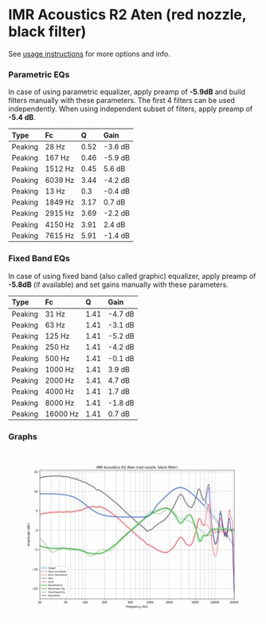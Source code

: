 # IMR Acoustics R2 Aten (red nozzle, black filter)
See [usage instructions](https://github.com/jaakkopasanen/AutoEq#usage) for more options and info.

### Parametric EQs
In case of using parametric equalizer, apply preamp of **-5.9dB** and build filters manually
with these parameters. The first 4 filters can be used independently.
When using independent subset of filters, apply preamp of **-5.4 dB**.

| Type    | Fc      |    Q | Gain    |
|:--------|:--------|:-----|:--------|
| Peaking | 28 Hz   | 0.52 | -3.6 dB |
| Peaking | 167 Hz  | 0.46 | -5.9 dB |
| Peaking | 1512 Hz | 0.45 | 5.6 dB  |
| Peaking | 6039 Hz | 3.44 | -4.2 dB |
| Peaking | 13 Hz   | 0.3  | -0.4 dB |
| Peaking | 1849 Hz | 3.17 | 0.7 dB  |
| Peaking | 2915 Hz | 3.69 | -2.2 dB |
| Peaking | 4150 Hz | 3.91 | 2.4 dB  |
| Peaking | 7615 Hz | 5.91 | -1.4 dB |

### Fixed Band EQs
In case of using fixed band (also called graphic) equalizer, apply preamp of **-5.8dB**
(if available) and set gains manually with these parameters.

| Type    | Fc       |    Q | Gain    |
|:--------|:---------|:-----|:--------|
| Peaking | 31 Hz    | 1.41 | -4.7 dB |
| Peaking | 63 Hz    | 1.41 | -3.1 dB |
| Peaking | 125 Hz   | 1.41 | -5.2 dB |
| Peaking | 250 Hz   | 1.41 | -4.2 dB |
| Peaking | 500 Hz   | 1.41 | -0.1 dB |
| Peaking | 1000 Hz  | 1.41 | 3.9 dB  |
| Peaking | 2000 Hz  | 1.41 | 4.7 dB  |
| Peaking | 4000 Hz  | 1.41 | 1.7 dB  |
| Peaking | 8000 Hz  | 1.41 | -1.8 dB |
| Peaking | 16000 Hz | 1.41 | 0.7 dB  |

### Graphs
![](./IMR%20Acoustics%20R2%20Aten%20(red%20nozzle,%20black%20filter).png)